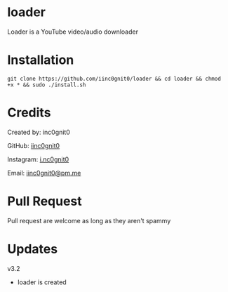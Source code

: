 # loader

Loader is a YouTube video/audio downloader

# Installation

`git clone https://github.com/iinc0gnit0/loader && cd loader && chmod +x * && sudo ./install.sh`

# Credits

Created by: inc0gnit0

GitHub: [iinc0gnit0](https://github.com/iinc0gnit0)

Instagram: [i.nc0gnit0](https://instagram.com/i.nc0gnit0)

Email: iinc0gnit0@pm.me

# Pull Request

Pull request are welcome as long as they aren't spammy

# Updates

v3.2

- loader is created
